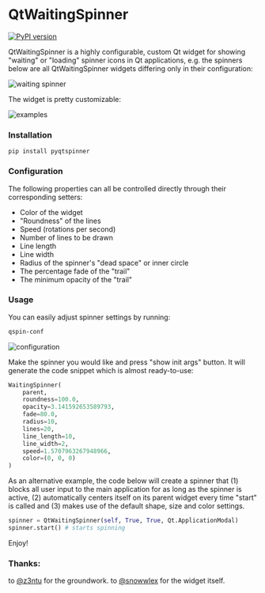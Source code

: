 # QtWaitingSpinner

[![PyPI version](https://badge.fury.io/py/pyqtspinner.svg)](https://badge.fury.io/py/pyqtspinner)

QtWaitingSpinner is a highly configurable, custom Qt widget for showing "waiting" or
"loading" spinner icons in Qt applications, e.g. the spinners below are all
QtWaitingSpinner widgets differing only in their configuration:

![waiting spinner](https://raw.githubusercontent.com/z3ntu/QtWaitingSpinner/gh-pages/waiting-spinners.gif)

The widget is pretty customizable:

![examples](https://raw.githubusercontent.com/fbjorn/QtWaitingSpinner/master/static/examples.png)

### Installation

`pip install pyqtspinner`

### Configuration

The following properties can all be controlled directly through their corresponding
setters:

- Color of the widget
- "Roundness" of the lines
- Speed (rotations per second)
- Number of lines to be drawn
- Line length
- Line width
- Radius of the spinner's "dead space" or inner circle
- The percentage fade of the "trail"
- The minimum opacity of the "trail"

### Usage

You can easily adjust spinner settings by running:

```bash
qspin-conf
```

![configuration](https://raw.githubusercontent.com/fbjorn/QtWaitingSpinner/master/static/config.png)

Make the spinner you would like and press "show init args" button. It will generate the
code snippet which is almost ready-to-use:

```python
WaitingSpinner(
    parent,
    roundness=100.0,
    opacity=3.141592653589793,
    fade=80.0,
    radius=10,
    lines=20,
    line_length=10,
    line_width=2,
    speed=1.5707963267948966,
    color=(0, 0, 0)
)
```

As an alternative example, the code below will create a spinner that (1) blocks all user
input to the main application for as long as the spinner is active, (2) automatically
centers itself on its parent widget every time "start" is called and (3) makes use of
the default shape, size and color settings.

```python
spinner = QtWaitingSpinner(self, True, True, Qt.ApplicationModal)
spinner.start() # starts spinning
```

Enjoy!

### Thanks:

to [@z3ntu](https://github.com/z3ntu) for the groundwork. to
[@snowwlex](https://github.com/snowwlex) for the widget itself.
